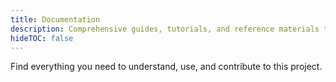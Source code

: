 ```yaml
---
title: Documentation
description: Comprehensive guides, tutorials, and reference materials to help you get the most out of this project.
hideTOC: false
---
```

Find everything you need to understand, use, and contribute to this project. 